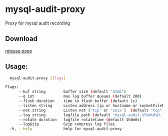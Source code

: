# mysql-audit-proxy
Proxy for mysql audit recording


Download
-------------

[release page](https://github.com/masahide/mysql-audit-proxy/releases)

Usage:
---------

```bash
  mysql-audit-proxy [flags]

Flags:
      --buf string        buffer size (default "32mb")
      --q int             max log buffer queues (default 200)
      --flush duration    time to flush buffer (default 1s)
      --listen string     Listen address [ip or hostname or socketFileName]  (default "localhost:3330")
      --net string        Listen net ['tcp' or 'unix']  (default "tcp")
      --log string        logfile path (default "mysql-audit.%Y%m%d%H.log")
      --rotate duration   logfile rotatetime (default 1h0m0s)
      --logGzip           Gzip compress log files
  -h, --help              help for mysql-audit-proxy
```
